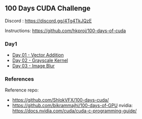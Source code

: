 ## 100 Days CUDA Challenge

Discord : https://discord.gg/4Tg4TkJQzE

Instructions: https://github.com/hkproj/100-days-of-cuda

### Day1
- [Day 01 - Vector Addition](./day01)
- [Day 02 - Grayscale Kernel](./day02)
- [Day 03 - Image Blur](./day03)

### References
Reference repo: 
- https://github.com/ShlokVFX/100-days-cuda/
- https://github.com/bikrammajhi/100-days-of-GPU
nvidia: https://docs.nvidia.com/cuda/cuda-c-programming-guide/
